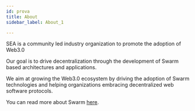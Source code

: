 ```yaml
---
id: prova
title: About
sidebar_label: About_1

---
```

SEA is a community led industry organization to promote the adoption of Web3.0

Our goal is to drive decentralization through the development of Swarm based architectures and applications.

We aim at growing the Web3.0 ecosystem by driving the adoption of Swarm technologies and helping organizations embracing decentralized web software protocols.

You can read more about Swarm [here](https://swarm.ethereum.org/).